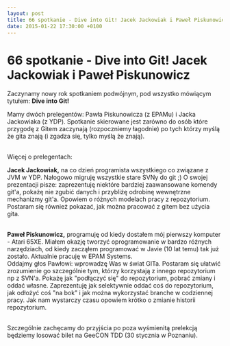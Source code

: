 ```yaml
---
layout: post
title: 66 spotkanie - Dive into Git! Jacek Jackowiak i Paweł Piskunowicz
date: 2015-01-22 17:30:00 +0100
---
```

# 66 spotkanie - Dive into Git! Jacek Jackowiak i Paweł Piskunowicz

<p>Zaczynamy nowy rok spotkaniem podwójnym, pod wszystko mówiącym tytułem: <b>Dive into Git!</b></p> <p>Mamy dwóch prelegentów: Pawła Piskunowicza (z EPAMu) i Jacka Jackowiaka (z YDP). Spotkanie skierowane jest zarówno do osób które przygodę z Gitem zaczynają (rozpoczniemy łagodnie) po tych którzy myślą że gita znają (i zgadza się, tylko myślą że znają).</p> <p><br/>Więcej o prelegentach:</p> <p><b>Jacek Jackowiak,</b> na co dzień programista wszystkiego co związane z JVM w YDP. Nałogowo migruję wszystkie stare SVNy do git ;) O swojej prezentacji pisze: zaprezentuję niektóre bardziej zaawansowane komendy git'a, pokażę nie zgubić danych i przybliżę odrobinę wewnętrzne mechanizmy git'a. Opowiem o różnych modelach pracy z repozytorium. Postaram się również pokazać, jak można pracować z gitem bez użycia gita.</p> <p><br/><b>Paweł Piskunowicz,</b> programuję od kiedy dostałem mój pierwszy komputer - Atari 65XE. Miałem okazję tworzyć oprogramowanie w bardzo różnych narzędziach, od kiedy zacząłem programować w Javie (10 lat temu) tak już zostało. Aktualnie pracuję w EPAM Systems.<br/>Oddajmy głos Pawłowi: wprowadzę Was w świat GITa. Postaram się ułatwić zrozumienie go szczególnie tym, którzy korzystają z innego repozytorium np z SVN'a. Pokażę jak "podłączyć się" do repozytorium, pobrać zmiany i oddać własne. Zaprezentuję jak selektywnie oddać coś do repozytorium, jak odłożyć coś "na bok" i jak można wykorzystać branche w codziennej pracy. Jak nam wystarczy czasu opowiem krótko o zmianie historii repozytorium.</p> <p><br/>Szczególnie zachęcamy do przyjścia po poza wyśmienitą prelekcją będziemy losować bilet na GeeCON TDD (30 stycznia w Poznaniu).</p>

